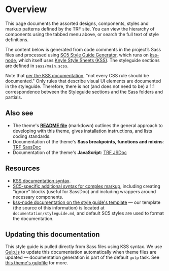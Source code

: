 # Overview

This page documents the assorted designs, components, styles and markup patterns
defined by the TRF site. You can view the hierarchy of components using the
tabbed menu above, or search the full text of style definitions.

The content below is generated from code comments in the project&rsquo;s Sass
files and processed using
[SC5 Style Guide Generator](https://www.npmjs.com/package/sc5-styleguide), which
runs on [kss-node](https://github.com/kss-node/kss-node), which itself uses
[Knyle Style Sheets (KSS)](https://github.com/kneath/kss). The styleguide
sections are defined in `sass/main.scss`.

Note that [per the KSS documentation](http://warpspire.com/kss/syntax/), "not
every CSS rule should be documented." Only rules that describe visual UI
elements are documented in the styleguide. Therefore, there is not (and does not
need to be) a 1:1 correspondence between the Styleguide sections and the Sass
folders and partials.

## Also see

- The theme's **[README file](/sites/all/themes/trf/README.md)** (markdown) outlines
the general approach to developing with this theme, gives installation
instructions, and lists coding standards.
- Documentation of the theme's **Sass breakpoints, functions and
mixins**:
[TRF SassDoc](/sites/all/themes/trf/documentation/sassdoc/)
- Documentation of the theme's **JavaScript**:
[TRF JSDoc](/sites/all/themes/trf/documentation/jsdoc/)

## Resources

- [KSS documentation syntax](http://warpspire.com/kss/syntax/).
- [SC5-specific additional syntax for complex markup](https://www.npmjs.com/package/sc5-styleguide#documenting-syntax),
including creating "ignore" blocks (useful for SassDoc) and including wrappers
around necessary components.
- [kss-node documentation on the style guide's template](https://github.com/kss-node/kss-node/wiki/Creating-Custom-Templates)
&#8212; our template (the source of this information) is located at
`documentation/styleguide.md`, and default SC5 styles are used to format the
documentation.

## Updating this documentation

This style guide is pulled directly from Sass files using KSS syntax. We use
[Gulp.js](http://gulpjs.com/) to update this documentation automatically when
theme files are updated &#8212; documentation generation is part of the default
`gulp` task. See [this theme's gulpfile](/sites/all/themes/trf/gulpfile.js)
for more.
